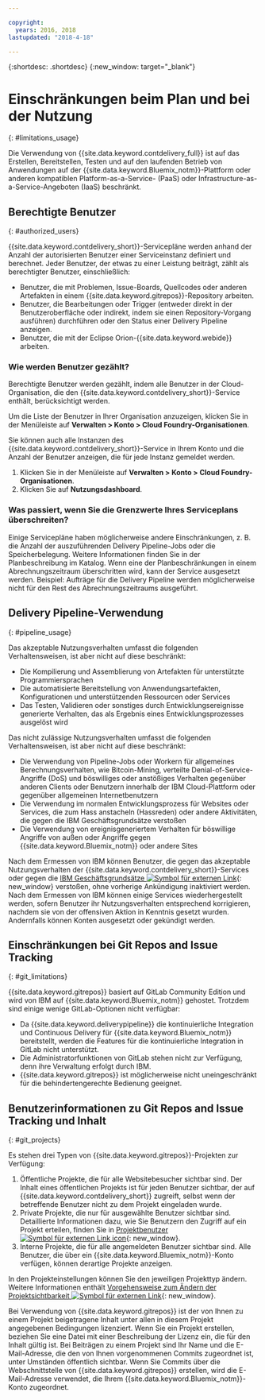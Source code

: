 ```yaml
---

copyright:
  years: 2016, 2018
lastupdated: "2018-4-18"

---
```


{:shortdesc: .shortdesc}
{:new_window: target="_blank"}

# Einschränkungen beim Plan und bei der Nutzung
{: #limitations_usage}

Die Verwendung von {{site.data.keyword.contdelivery_full}} ist auf das Erstellen, Bereitstellen, Testen und auf den laufenden Betrieb von Anwendungen auf der {{site.data.keyword.Bluemix_notm}}-Plattform oder anderen kompatiblen Platform-as-a-Service- (PaaS) oder Infrastructure-as-a-Service-Angeboten (IaaS) beschränkt.

## Berechtigte Benutzer
{: #authorized_users}

{{site.data.keyword.contdelivery_short}}-Servicepläne werden anhand der Anzahl der autorisierten Benutzer einer Serviceinstanz definiert und berechnet. Jeder Benutzer, der etwas zu einer Leistung beiträgt, zählt als berechtigter Benutzer, einschließlich:

 * Benutzer, die mit Problemen, Issue-Boards, Quellcodes oder anderen Artefakten in einem {{site.data.keyword.gitrepos}}-Repository arbeiten.
 * Benutzer, die Bearbeitungen oder Trigger (entweder direkt in der Benutzeroberfläche oder indirekt, indem sie einen Repository-Vorgang ausführen) durchführen oder den Status einer Delivery Pipeline anzeigen.
 * Benutzer, die mit der Eclipse Orion-{{site.data.keyword.webide}} arbeiten.
 
### Wie werden Benutzer gezählt?

Berechtigte Benutzer werden gezählt, indem alle Benutzer in der Cloud-Organisation, die den {{site.data.keyword.contdelivery_short}}-Service enthält, berücksichtigt werden. 

Um die Liste der Benutzer in Ihrer Organisation anzuzeigen, klicken Sie in der Menüleiste auf **Verwalten > Konto > Cloud Foundry-Organisationen**.

Sie können auch alle Instanzen des {{site.data.keyword.contdelivery_short}}-Service in Ihrem Konto und die Anzahl der Benutzer anzeigen, die für jede Instanz gemeldet werden.

1. Klicken Sie in der Menüleiste auf **Verwalten > Konto > Cloud Foundry-Organisationen**.
2. Klicken Sie auf **Nutzungsdashboard**.

### Was passiert, wenn Sie die Grenzwerte Ihres Serviceplans überschreiten? 

Einige Servicepläne haben möglicherweise andere Einschränkungen, z. B. die Anzahl der auszuführenden Delivery Pipeline-Jobs oder die Speicherbelegung. Weitere Informationen finden Sie in der Planbeschreibung im Katalog. Wenn eine der Planbeschränkungen in einem Abrechnungszeitraum überschritten wird, kann der Service ausgesetzt werden. Beispiel: Aufträge für die Delivery Pipeline werden möglicherweise nicht für den Rest des Abrechnungszeitraums ausgeführt.

## Delivery Pipeline-Verwendung
{: #pipeline_usage}

Das akzeptable Nutzungsverhalten umfasst die folgenden Verhaltensweisen, ist aber nicht auf diese beschränkt:

* Die Kompilierung und Assemblierung von Artefakten für unterstützte Programmiersprachen
* Die automatisierte Bereitstellung von Anwendungsartefakten, Konfigurationen und unterstützenden Ressourcen oder Services
* Das Testen, Validieren oder sonstiges durch Entwicklungsereignisse generierte Verhalten, das als Ergebnis eines Entwicklungsprozesses ausgelöst wird

Das nicht zulässige Nutzungsverhalten umfasst die folgenden Verhaltensweisen, ist aber nicht auf diese beschränkt:

* Die Verwendung von Pipeline-Jobs oder Workern für allgemeines Berechnungsverhalten, wie Bitcoin-Mining, verteilte Denial-of-Service-Angriffe (DoS) und böswilliges oder anstößiges Verhalten gegenüber anderen Clients oder Benutzern innerhalb der IBM Cloud-Plattform oder gegenüber allgemeinen Internetbenutzern
* Die Verwendung im normalen Entwicklungsprozess für Websites oder Services, die zum Hass anstacheln (Hassreden) oder andere Aktivitäten, die gegen die IBM Geschäftsgrundsätze verstoßen
* Die Verwendung von ereignisgeneriertem Verhalten für böswillige Angriffe von außen oder Angriffe gegen {{site.data.keyword.Bluemix_notm}} oder andere Sites

Nach dem Ermessen von IBM können Benutzer, die gegen das akzeptable Nutzungsverhalten der {{site.data.keyword.contdelivery_short}}-Services oder gegen die [IBM Geschäftsgrundsätze ![Symbol für externen Link](../../icons/launch-glyph.svg "Symbol für externen Link")](https://www.ibm.com/investor/governance/business-conduct-guidelines.html){: new_window} verstoßen, ohne vorherige Ankündigung inaktiviert werden. Nach dem Ermessen von IBM können einige Services wiederhergestellt werden, sofern Benutzer ihr Nutzungsverhalten entsprechend korrigieren, nachdem sie von der offensiven Aktion in Kenntnis gesetzt wurden. Andernfalls können Konten ausgesetzt oder gekündigt werden.

## Einschränkungen bei Git Repos and Issue Tracking
{: #git_limitations}

{{site.data.keyword.gitrepos}} basiert auf GitLab Community Edition und wird von IBM auf {{site.data.keyword.Bluemix_notm}} gehostet. Trotzdem sind einige wenige GitLab-Optionen nicht verfügbar:

 * Da {{site.data.keyword.deliverypipeline}} die kontinuierliche Integration und Continuous Delivery für {{site.data.keyword.Bluemix_notm}} bereitstellt, werden die Features für die kontinuierliche Integration in GitLab nicht unterstützt.
 * Die Administratorfunktionen von GitLab stehen nicht zur Verfügung, denn ihre Verwaltung erfolgt durch IBM.
 * {{site.data.keyword.gitrepos}} ist möglicherweise nicht uneingeschränkt für die behindertengerechte Bedienung geeignet.

## Benutzerinformationen zu Git Repos and Issue Tracking und Inhalt
{: #git_projects}

Es stehen drei Typen von {{site.data.keyword.gitrepos}}-Projekten zur Verfügung:

  1. Öffentliche Projekte, die für alle Websitebesucher sichtbar sind. Der Inhalt eines öffentlichen Projekts ist für jeden Benutzer sichtbar, der auf {{site.data.keyword.contdelivery_short}} zugreift, selbst wenn der betreffende Benutzer nicht zu dem Projekt eingeladen wurde.
  2. Private Projekte, die nur für ausgewählte Benutzer sichtbar sind. Detaillierte Informationen dazu, wie Sie Benutzern den Zugriff auf ein Projekt erteilen, finden Sie in [Projektbenutzer ![Symbol für externen Link icon](../../icons/launch-glyph.svg "Symbol für externen Link")](https://git.ng.bluemix.net/help/workflow/add-user/add-user.md){: new_window}.
  3. Interne Projekte, die für alle angemeldeten Benutzer sichtbar sind. Alle Benutzer, die über ein {{site.data.keyword.Bluemix_notm}}-Konto verfügen, können derartige Projekte anzeigen.

In den Projekteinstellungen können Sie den jeweiligen Projekttyp ändern. Weitere Informationen enthält [Vorgehensweise zum Ändern der Projektsichtbarkeit ![Symbol für externen Link](../../icons/launch-glyph.svg "Symbol für externen Link")](https://git.ng.bluemix.net/help/public_access/public_access#how-to-change-project-visibility){: new_window}.

Bei Verwendung von {{site.data.keyword.gitrepos}} ist der von Ihnen zu einem Projekt beigetragene Inhalt unter allen in diesem Projekt angegebenen Bedingungen lizenziert. Wenn Sie ein Projekt erstellen, beziehen Sie eine Datei mit einer Beschreibung der Lizenz ein, die für den Inhalt gültig ist. Bei Beiträgen zu einem Projekt sind Ihr Name und die E-Mail-Adresse, die den von Ihnen vorgenommenen Commits zugeordnet ist, unter Umständen öffentlich sichtbar. Wenn Sie Commits über die Webschnittstelle von {{site.data.keyword.gitrepos}} erstellen, wird die E-Mail-Adresse verwendet, die Ihrem {{site.data.keyword.Bluemix_notm}}-Konto zugeordnet.

<!-- ###Privacy with Git Repos and Issue Tracking profiles -->

<!-- A few features of {{site.data.keyword.gitrepos}} require the use of a profile page that publicly displays information that you provide. You give IBM the following permissions: -->

  <!-- a. Make the information in your profile&mdash;such as your name, email, picture, bio, social media links, and user activity&mdash;visible to other users of the service. -->

  <!-- b. Publicly disclose your name and other public information and activities that are associated with your use of the service, or otherwise publicize the fact that you are a user of the service, without any further notice to you. -->

<!-- The email address that is associated with your profile page is derived from your {{site.data.keyword.Bluemix_notm}} account details. To modify the email address that is displayed on your profile page, modify your {{site.data.keyword.Bluemix_notm}} account. -->

<!-- ## Deprecated services
{: #deprecated_services} -->

<!--{{site.data.keyword.trackplan}} and {{site.data.keyword.deliverypipeline}} Classic, which are part of IBM Bluemix {{site.data.keyword.jazzhub_short}} (JazzHub), are being retired. For more information, see [Track & Plan Retirement ![External link icon](../../icons/launch-glyph.svg "External link icon")](https://www.ibm.com/blogs/bluemix/2017/04/track-plan-retirement/){: new_window} and [Delivery Pipeline Retirement ![External link icon](../../icons/launch-glyph.svg "External link icon")](https://www.ibm.com/blogs/bluemix/2017/04/delivery-pipeline-retirement/){: new_window}. -->

<!-- Starting on May 25, no new JazzHub projects can be created. Through automatic rolling upgrades, JazzHub projects will be upgraded to {{site.data.keyword.contdelivery_short}} toolchains. The JazzHub site will be removed from service in early July. For more information about the upgrade, see [Upgrading JazzHub project to Bluemix Continuous Delivery toolchains ![External link icon](../../icons/launch-glyph.svg "External link icon")](https://developer.ibm.com/devops-services/2017/4/18/upgrading-jazzhub-projects-bluemix-continuous-delivery-toolchains/){: new_window} -->
